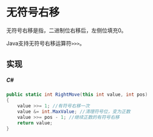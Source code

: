 # 无符号右移

无符号右移是指，二进制位右移后，左侧位填充0。

Java支持无符号右移运算符`>>>`。

## 实现

##### C#
``` C#
public static int RightMove(this int value, int pos)
{
    value >>= 1; //有符号右移一次
    value &= int.MaxValue; //清理符号位，变为正数
    value >>= pos - 1; //继续正数的有符号右移
    return value;
}
```